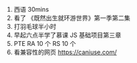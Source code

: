1. 西语 30mins
2. 看了 《既然出生就环游世界》第一季第二集
3. 打羽毛球半小时
4. 早起六点半学了慕课 JS 基础项目第三章
5. PTE
   RA 10 个
   RS 10 个
6. 看兼容性的网页
   https://caniuse.com/
